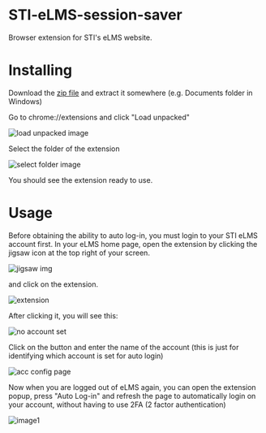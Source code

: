 # STI-eLMS-session-saver
Browser extension for STI's eLMS website.

# Installing
Download the [zip file](https://github.com/Fe4528/STI-eLMS-session-saver/archive/refs/heads/main.zip) and extract it somewhere (e.g. Documents folder in Windows)

Go to chrome://extensions and click "Load unpacked"

![load unpacked image](https://ironworks.neocities.org/assets/elms-install1.png)

Select the folder of the extension

![select folder image](https://ironworks.neocities.org/assets/elms-install2.png)

You should see the extension ready to use.

# Usage
Before obtaining the ability to auto log-in, you must login to your STI eLMS account first.
In your eLMS home page, open the extension by clicking the jigsaw icon at the top right of your screen.

![jigsaw img](https://ironworks.neocities.org/assets/elms-usage1.png)

and click on the extension.

![extension](https://ironworks.neocities.org/assets/elms-usage2.png)

After clicking it, you will see this:

![no account set](https://ironworks.neocities.org/assets/elms-usage3.png)

Click on the button and enter the name of the account (this is just for identifying which account is set for auto login)

![acc config page](https://ironworks.neocities.org/assets/elms-usage4.png)

Now when you are logged out of eLMS again, you can open the extension popup, press "Auto Log-in" and refresh the page to automatically login on your account, without having to use 2FA (2 factor authentication)

![image1](https://ironworks.neocities.org/assets/elms-usage5.png)
